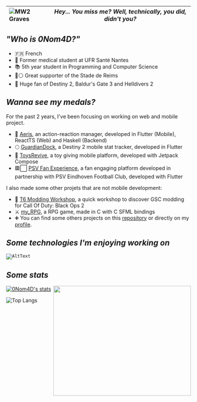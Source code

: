 ![MW2 Graves](https://github.com/0Nom4D/0Nom4D/blob/master/graves_walking.gif?raw=true) | *Hey... You miss me? Well, technically, you did, didn't you?*
:-|:-:

## *"Who is 0Nom4D?"*

- 🇫🇷 French
- 🔬 Former medical student at UFR Santé Nantes
- 📚 5th year student in Programming and Computer Science
- 🔴⚪ Great supporter of the Stade de Reims
- 🔱 Huge fan of Destiny 2, Baldur's Gate 3 and Helldivers 2

## *Wanna see my medals?*

For the past 2 years, I've been focusing on working on web and mobile project.

- 📱 [Aeris](https://github.com/zoriya/Aeris), an action-reaction manager, developed in Flutter (Mobile), ReactTS (Web) and Haskell (Backend)
- 🌕 [GuardianDock](https://github.com/0Nom4D/GuardianDock), a Destiny 2 mobile stat tracker, developed in Flutter
- 🧸 [ToysRevive](https://github.com/0Nom4D/Fontys-Exchange-2022/tree/master/SM4-SM-RB01/AndroidApps/DuoApps/ToysRevive), a toy giving mobile platform, developed with Jetpack Compose
- 🟥⬜ [PSV Fan Experience](https://github.com/0Nom4D/Fontys-Exchange-2022/tree/master/SM4-SM-RB01/IndustryProject/PSVFanExperience), a fan engaging platform developed in partnership with PSV Eindhoven Football Club, developed with Flutter

I also made some other projets that are not mobile development:

- 💽 [T6 Modding Workshop](https://github.com/0Nom4D/T6_Mods_Workshop), a quick workshop to discover GSC modding for Call Of Duty: Black Ops 2
- ⚔️ [my_RPG](https://github.com/Jeremy-Pinson/MUL_my_rpg_2019), a RPG game, made in C with C SFML bindings
- ➕ You can find some others projects on this [repository](https://github.com/0Nom4D/Fontys-Exchange-2022) or directly on my [profile](https://github.com/0Nom4D?tab=repositories).

## *Some technologies I'm enjoying working on*

<code>![AltText](https://skillicons.dev/icons?i=c,cpp,python,typescript,flutter,kotlin,nest,react,swift,haskell,ruby)</code>

## *Some stats*

<img align="right" height="300" width="375" src="https://github.com/0Nom4D/0Nom4D/blob/master/graves_beast.gif?raw=true">

[![0Nom4D's stats](https://github-readme-stats-0nom4ds-projects.vercel.app/api?username=0Nom4D&theme=shadow_red)](https://github.com/anuraghazra/github-readme-stats)

![Top Langs](https://github-readme-stats-0nom4ds-projects.vercel.app/api/top-langs/?username=0Nom4D&hide_progress=true&theme=shadow_red&hide=gsc,smt,java,jupyter%20notebook)
